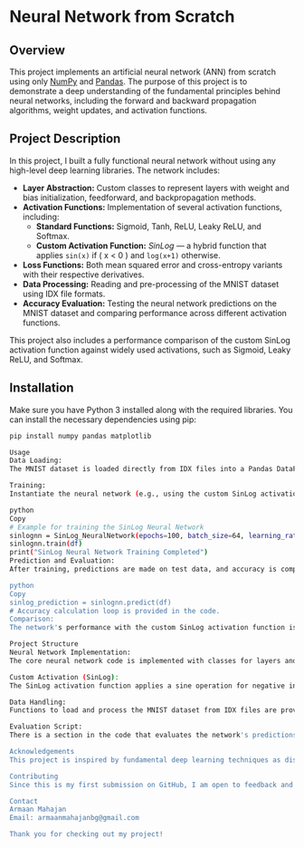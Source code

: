 # Neural Network from Scratch

## Overview

This project implements an artificial neural network (ANN) from scratch using only [NumPy](https://numpy.org/) and [Pandas](https://pandas.pydata.org/). The purpose of this project is to demonstrate a deep understanding of the fundamental principles behind neural networks, including the forward and backward propagation algorithms, weight updates, and activation functions.

## Project Description

In this project, I built a fully functional neural network without using any high-level deep learning libraries. The network includes:

- **Layer Abstraction:** Custom classes to represent layers with weight and bias initialization, feedforward, and backpropagation methods.
- **Activation Functions:** Implementation of several activation functions, including:
  - **Standard Functions:** Sigmoid, Tanh, ReLU, Leaky ReLU, and Softmax.
  - **Custom Activation Function:** *SinLog* — a hybrid function that applies `sin(x)` if \( x < 0 \) and `log(x+1)` otherwise.
- **Loss Functions:** Both mean squared error and cross-entropy variants with their respective derivatives.
- **Data Processing:** Reading and pre-processing of the MNIST dataset using IDX file formats.
- **Accuracy Evaluation:** Testing the neural network predictions on the MNIST dataset and comparing performance across different activation functions.

This project also includes a performance comparison of the custom SinLog activation function against widely used activations, such as Sigmoid, Leaky ReLU, and Softmax.

## Installation

Make sure you have Python 3 installed along with the required libraries. You can install the necessary dependencies using pip:

```bash
pip install numpy pandas matplotlib

Usage
Data Loading:
The MNIST dataset is loaded directly from IDX files into a Pandas DataFrame. The images are normalized to ensure numerical stability during training.

Training:
Instantiate the neural network (e.g., using the custom SinLog activation) and start training:

python
Copy
# Example for training the SinLog Neural Network
sinlognn = SinLog_NeuralNetwork(epochs=100, batch_size=64, learning_rate=0.1)
sinlognn.train(df)
print("SinLog Neural Network Training Completed")
Prediction and Evaluation:
After training, predictions are made on test data, and accuracy is computed by comparing the network's predictions to the true labels:

python
Copy
sinlog_prediction = sinlognn.predict(df)
# Accuracy calculation loop is provided in the code.
Comparison:
The network's performance with the custom SinLog activation function is compared with that using Sigmoid, Leaky ReLU, and Softmax.

Project Structure
Neural Network Implementation:
The core neural network code is implemented with classes for layers and the network as a whole. It includes the complete forward and backward propagation logic.

Custom Activation (SinLog):
The SinLog activation function applies a sine operation for negative inputs and a logarithmic operation for non-negative inputs, along with an appropriately defined derivative for backpropagation.

Data Handling:
Functions to load and process the MNIST dataset from IDX files are provided. The data is normalized and then fed into the network.

Evaluation Script:
There is a section in the code that evaluates the network's predictions and compares the accuracies of the different activation functions.

Acknowledgements
This project is inspired by fundamental deep learning techniques as discussed in textbooks like Deep Learning by Goodfellow, Bengio, and Courville. It represents one of my first projects in machine learning and neural network implementation.

Contributing
Since this is my first submission on GitHub, I am open to feedback and contributions to improve the quality and performance of the code. Please feel free to fork the repository and submit pull requests.

Contact
Armaan Mahajan
Email: armaanmahajanbg@gmail.com

Thank you for checking out my project! 